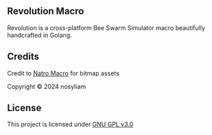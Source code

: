 ## Revolution Macro

Revolution is a cross-platform Bee Swarm Simulator macro beautifully handcrafted in Golang. 

## Credits

Credit to [Natro Macro](https://github.com/NatroTeam/NatroMacro/tree/main) for bitmap assets

Copyright © 2024 nosyliam

## License

This project is licensed under [GNU GPL v3.0](./LICENSE.md)
